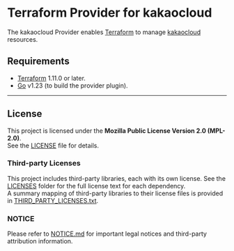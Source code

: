 <!-- markdownlint-disable first-line-h1 no-inline-html -->

# Terraform Provider for kakaocloud

The kakaocloud Provider enables [Terraform](https://terraform.io) to manage [kakaocloud](https://kakaocloud.com/) resources.

## Requirements

- [Terraform](https://www.terraform.io/downloads.html) 1.11.0 or later.
- [Go](https://golang.org/doc/install) v1.23 (to build the provider plugin).

---

## License

This project is licensed under the **Mozilla Public License Version 2.0 (MPL-2.0)**.  
See the [LICENSE](./LICENSE) file for details.

### Third-party Licenses

This project includes third-party libraries, each with its own license. See the [LICENSES](./LICENSES) folder for the full license text for each dependency.  
A summary mapping of third-party libraries to their license files is provided in [THIRD_PARTY_LICENSES.txt](./THIRD_PARTY_LICENSES.txt).

### NOTICE

Please refer to [NOTICE.md](./NOTICE.md) for important legal notices and third-party attribution information.